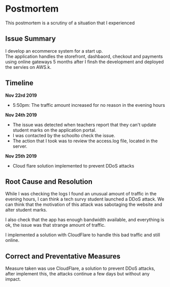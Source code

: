 # Postmortem

This postmortem is a scrutiny of a situation that I experienced

## Issue Summary

I develop an ecommerce system for a start up.  
The application handles the storefront, dashbaord,  checkout and payments using online gateways 
5 months after I finsh the development and deployed the servies on AWS.k.

## Timeline
**Nov 22rd 2019**

* 5:50pm: The traffic amount increased for no reason in the evening hours

**Nov 24th 2019**    
* The issue was detected when teachers report that they can't update student marks on the application portal.
* I was contacted by the schoolto check the issue.
* The action that I took was to review the access.log file, located in the server.

**Nov 25th 2019**
* Cloud flare solution implemented to prevent DDoS attacks



## Root Cause and Resolution
While I was checking the logs I found an unusual amount of traffic in the evening hours, I can think a tech survy student launched a DDoS attack. We can think that the motivation of this attack was sabotaging the website and alter student marks.

I also check that the app has enough bandwidth available, and everything is ok, the issue was that strange amount of traffic.

I implemented a solution with CloudFlare to handle this bad traffic and still online. 


## Correct and Preventative Measures

Measure taken was use CloudFlare, a solution to prevent DDoS attacks, after implement this, 
the attacks continue a few days but without any impact.
